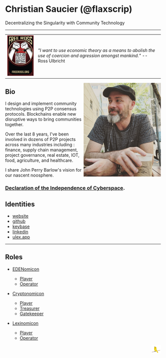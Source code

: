 # Christian Saucier (@flaxscrip)
Decentralizing the Singularity with Community Technology

---

<!-- testing hidden comments -->
[//]: # (This syntax works like a comment, and won't appear in any output.)

|  |  |
| -- | -- |
| <img align="center" width="200" src="Free_Ross_Ulbricht.jpg"> | *"I want to use economic theory as a means to abolish the use of coercion and agression amongst mankind."* -- Ross Ulbricht |
|  |  |


<img align="right" width="250" src="profile.jpg">

## Bio

I design and implement community technologies using P2P consensus protocols. Blockchains enable new disruptive ways to bring communities together.

Over the last 8 years, I've been involved in dozens of P2P projects across many industries including : finance, supply chain management, project governance, real estate, IOT, food, agriculture, and healthcare.

I share John Perry Barlow's vision for our nascent noosphere. 
### [Declaration of the Independence of Cyberspace](https://www.eff.org/cyberspace-independence).

## Identities
* [website](https://cryptotech.guru)
* [github](https://github.com/flaxscrip)
* [keybase](https://keybase.io/csaucier)
* [linkedin](https://www.linkedin.com/in/csaucier)
* [ulex.app](https://ulex.app/user/christian)

---

## Roles

* [EDENomicon](https://cryptotechguru.github.io/EDENomicon/)
  * [Player](https://cryptotechguru.github.io/EDENomicon/Roles/Player)
  * [Operator](https://cryptotechguru.github.io/EDENomicon/Roles/Operator)
  
  
* [Cryptonomicon](https://cryptotechguru.github.io/Cryptonomicon/)
  * [Player](https://cryptotechguru.github.io/Cryptonomicon/Roles/Player)
  * [Treasurer](https://cryptotechguru.github.io/Cryptonomicon/Roles/Treasurer)
  * [Gatekeeper](https://cryptotechguru.github.io/Cryptonomicon/Roles/Gatekeeper)
 
 
* [Lexinomicon](https://cryptotechguru.github.io/Lexinomicon/)
  * [Player](https://cryptotechguru.github.io/Lexinomicon/Roles/Player)
  * [Operator](https://cryptotechguru.github.io/Lexinomicon/Roles/Operator)


<img align="right" src="marley.png">
